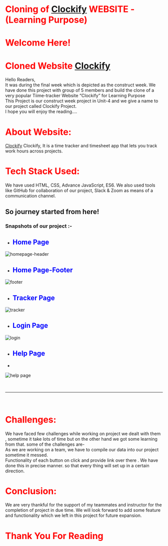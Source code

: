 # <span style="color:red"> Cloning of [Clockify](https://www.clockify.me/) WEBSITE -(Learning Purpose)</span>

# <span style="color:red"> Welcome Here!</span>

# <span style="color:red"> Cloned Website [Clockify](https://dreamy-sable-5a7e1f.netlify.app/)</span>

Hello Readers,<br>
It was during the final week which is depicted as the construct week. We have done this project with group of 5 members and build the clone of a very popular Tiime-tracker Website “Clockify” for Learning Purpose<br> This Project is our construct week project in Unit-4 and we give a name to our project called Clockify Project.<br> I hope you will enjoy the reading….

# <span style="color:red"> About Website: </span>

 [Clockify](www.zoomcar.com) Clockify, It is a time tracker and timesheet app that lets you track work hours across projects. 

# <span style="color:red"> Tech Stack Used: </span>

We have used HTML, CSS, Advance JavaScript, ES6. We also used tools like GitHub for collaboration of our project, Slack & Zoom as means of a communication channel.

## So journey started from here!

### Snapshots of our project :- 

- ## <span style="color:blue"> Home Page </span>

![homepage-header](https://user-images.githubusercontent.com/107500115/199768533-064bbb92-8bf0-4160-aa55-35259725da0b.jpg)

- ## <span style="color:blue"> Home Page-Footer </span>

![footer](https://user-images.githubusercontent.com/107500115/199768518-619015ce-1a7a-47bc-abf2-2f9e4de5e511.jpg)

- ## <span style="color:blue"> Tracker Page </span>

![tracker](https://user-images.githubusercontent.com/107500115/199768536-f94d86f3-e58b-46c0-a3e0-add33aa71e5f.jpg)

- ## <span style="color:blue"> Login Page </span>

![login](https://user-images.githubusercontent.com/107500115/199768535-49afc73a-624c-48d7-8a58-74aacf848a22.jpg)
 
 - ## <span style="color:blue"> Help Page </span>
 - 
![help page](https://user-images.githubusercontent.com/107500115/199768531-5434ef18-ab71-4916-98ab-3954b9bfc04e.jpg)

<br>
 <hr>

 <br>

# <span style="color:red">Challenges: </span>
We have faced few challenges while working on project we dealt with them , sometime it take lots of time but on the other hand we got some learning from that. some of the challenges are-<br>
As we are working on a team, we have to compile our data into our project sometime it messed.<br>
Functionality of each button on click and provide link over there . We have done this in precise manner. so that every thing will set up in a certain direction.<br>

# <span style="color:red">Conclusion: </span>
We are very thankful for the support of my teammates and instructor for the completion of project in due time. We will look forward to add some feature and functionality which we left in this project for future expansion.


# <span style="color:red"> Thank You For Reading </span>
